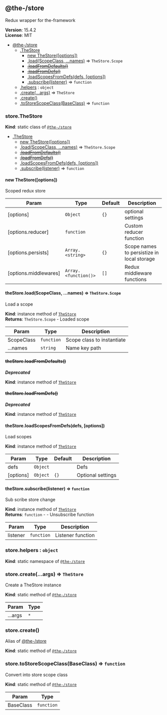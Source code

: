<!--- Code generated by @the-/script-doc. DO NOT EDIT. -->

<a name="module_@the-/store"></a>

## @the-/store
Redux wrapper for the-framework

**Version**: 15.4.2  
**License**: MIT  

* [@the-/store](#module_@the-/store)
    * [.TheStore](#module_@the-/store.TheStore)
        * [new TheStore([options])](#new_module_@the-/store.TheStore_new)
        * [.load(ScopeClass, ...names)](#module_@the-/store.TheStore+load) ⇒ <code>TheStore.Scope</code>
        * ~~[.loadFromDefaults()](#module_@the-/store.TheStore+loadFromDefaults)~~
        * ~~[.loadFromDefs()](#module_@the-/store.TheStore+loadFromDefs)~~
        * [.loadScopesFromDefs(defs, [options])](#module_@the-/store.TheStore+loadScopesFromDefs)
        * [.subscribe(listener)](#module_@the-/store.TheStore+subscribe) ⇒ <code>function</code>
    * [.helpers](#module_@the-/store.helpers) : <code>object</code>
    * [.create(...args)](#module_@the-/store.create) ⇒ <code>TheStore</code>
    * [.create()](#module_@the-/store.create)
    * [.toStoreScopeClass(BaseClass)](#module_@the-/store.toStoreScopeClass) ⇒ <code>function</code>

<a name="module_@the-/store.TheStore"></a>

### store.TheStore
**Kind**: static class of [<code>@the-/store</code>](#module_@the-/store)  

* [.TheStore](#module_@the-/store.TheStore)
    * [new TheStore([options])](#new_module_@the-/store.TheStore_new)
    * [.load(ScopeClass, ...names)](#module_@the-/store.TheStore+load) ⇒ <code>TheStore.Scope</code>
    * ~~[.loadFromDefaults()](#module_@the-/store.TheStore+loadFromDefaults)~~
    * ~~[.loadFromDefs()](#module_@the-/store.TheStore+loadFromDefs)~~
    * [.loadScopesFromDefs(defs, [options])](#module_@the-/store.TheStore+loadScopesFromDefs)
    * [.subscribe(listener)](#module_@the-/store.TheStore+subscribe) ⇒ <code>function</code>

<a name="new_module_@the-/store.TheStore_new"></a>

#### new TheStore([options])
Scoped redux store


| Param | Type | Default | Description |
| --- | --- | --- | --- |
| [options] | <code>Object</code> | <code>{}</code> | optional settings |
| [options.reducer] | <code>function</code> |  | Custom reducer function |
| [options.persists] | <code>Array.&lt;string&gt;</code> | <code>{}</code> | Scope names to persistize in local storage |
| [options.middlewares] | <code>Array.&lt;function()&gt;</code> | <code>[]</code> | Redux middleware functions |

<a name="module_@the-/store.TheStore+load"></a>

#### theStore.load(ScopeClass, ...names) ⇒ <code>TheStore.Scope</code>
Load a scope

**Kind**: instance method of [<code>TheStore</code>](#module_@the-/store.TheStore)  
**Returns**: <code>TheStore.Scope</code> - Loaded scope  

| Param | Type | Description |
| --- | --- | --- |
| ScopeClass | <code>function</code> | Scope class to instantiate |
| ...names | <code>string</code> | Name key path |

<a name="module_@the-/store.TheStore+loadFromDefaults"></a>

#### ~~theStore.loadFromDefaults()~~
***Deprecated***

**Kind**: instance method of [<code>TheStore</code>](#module_@the-/store.TheStore)  
<a name="module_@the-/store.TheStore+loadFromDefs"></a>

#### ~~theStore.loadFromDefs()~~
***Deprecated***

**Kind**: instance method of [<code>TheStore</code>](#module_@the-/store.TheStore)  
<a name="module_@the-/store.TheStore+loadScopesFromDefs"></a>

#### theStore.loadScopesFromDefs(defs, [options])
Load scopes

**Kind**: instance method of [<code>TheStore</code>](#module_@the-/store.TheStore)  

| Param | Type | Default | Description |
| --- | --- | --- | --- |
| defs | <code>Object</code> |  | Defs |
| [options] | <code>Object</code> | <code>{}</code> | Optional settings |

<a name="module_@the-/store.TheStore+subscribe"></a>

#### theStore.subscribe(listener) ⇒ <code>function</code>
Sub scribe store change

**Kind**: instance method of [<code>TheStore</code>](#module_@the-/store.TheStore)  
**Returns**: <code>function</code> - - Unsubscribe function  

| Param | Type | Description |
| --- | --- | --- |
| listener | <code>function</code> | Listener function |

<a name="module_@the-/store.helpers"></a>

### store.helpers : <code>object</code>
**Kind**: static namespace of [<code>@the-/store</code>](#module_@the-/store)  
<a name="module_@the-/store.create"></a>

### store.create(...args) ⇒ <code>TheStore</code>
Create a TheStore instance

**Kind**: static method of [<code>@the-/store</code>](#module_@the-/store)  

| Param | Type |
| --- | --- |
| ...args | <code>\*</code> | 

<a name="module_@the-/store.create"></a>

### store.create()
Alias of [@the-/store](#module_@the-/store)

**Kind**: static method of [<code>@the-/store</code>](#module_@the-/store)  
<a name="module_@the-/store.toStoreScopeClass"></a>

### store.toStoreScopeClass(BaseClass) ⇒ <code>function</code>
Convert into store scope class

**Kind**: static method of [<code>@the-/store</code>](#module_@the-/store)  

| Param | Type |
| --- | --- |
| BaseClass | <code>function</code> | 

